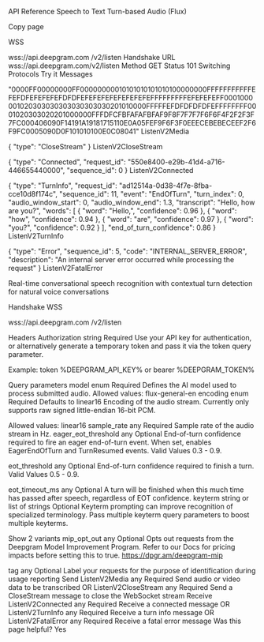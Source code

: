API Reference
Speech to Text
Turn-based Audio (Flux)


Copy page

WSS

wss://api.deepgram.com
/v2/listen
Handshake
URL	wss://api.deepgram.com/v2/listen
Method	GET
Status	101 Switching Protocols
Try it
Messages

"0000FF00000000FF00000000010101010101010100000000FFFFFFFFFFFEFEFDFEFEFEFEFDFDFEFEFEFEFEFEFEFEFEFFFFFFFFFEFEFEFEFF0001000001020303030303030303030201010000FFFFFEFDFDFDFDFEFFFFFFFF0001020303020201000000FFFDFCFBFAFAFBFAF9F8F7F7F7F6F6F4F2F2F3F7FC000406090F14191A19181715110E0A05FEF9F6F3F0EEECEBEBECEEF2F6F9FC0005090D0F101010100E0C08041"
ListenV2Media


{ "type": "CloseStream" }
ListenV2CloseStream


{ "type": "Connected", "request_id": "550e8400-e29b-41d4-a716-446655440000", "sequence_id": 0 }
ListenV2Connected


{ "type": "TurnInfo", "request_id": "ad12514a-0d38-4f7e-8fba-cce10d8f174c", "sequence_id": 11, "event": "EndOfTurn", "turn_index": 0, "audio_window_start": 0, "audio_window_end": 1.3, "transcript": "Hello, how are you?", "words": [ { "word": "Hello,", "confidence": 0.96 }, { "word": "how", "confidence": 0.94 }, { "word": "are", "confidence": 0.97 }, { "word": "you?", "confidence": 0.92 } ], "end_of_turn_confidence": 0.86 }
ListenV2TurnInfo


{ "type": "Error", "sequence_id": 5, "code": "INTERNAL_SERVER_ERROR", "description": "An internal server error occurred while processing the request" }
ListenV2FatalError

Real-time conversational speech recognition with contextual turn detection for natural voice conversations

Handshake
WSS

wss://api.deepgram.com
/v2/listen

Headers
Authorization
string
Required
Use your API key for authentication, or alternatively generate a temporary token and pass it via the token query parameter.

Example: token %DEEPGRAM_API_KEY% or bearer %DEEPGRAM_TOKEN%

Query parameters
model
enum
Required
Defines the AI model used to process submitted audio.
Allowed values:
flux-general-en
encoding
enum
Required
Defaults to linear16
Encoding of the audio stream. Currently only supports raw signed little-endian 16-bit PCM.

Allowed values:
linear16
sample_rate
any
Required
Sample rate of the audio stream in Hz.
eager_eot_threshold
any
Optional
End-of-turn confidence required to fire an eager end-of-turn event. When set, enables EagerEndOfTurn and TurnResumed events. Valid Values 0.3 - 0.9.

eot_threshold
any
Optional
End-of-turn confidence required to finish a turn. Valid Values 0.5 - 0.9.

eot_timeout_ms
any
Optional
A turn will be finished when this much time has passed after speech, regardless of EOT confidence.
keyterm
string or list of strings
Optional
Keyterm prompting can improve recognition of specialized terminology. Pass multiple keyterm query parameters to boost multiple keyterms.

Show 2 variants
mip_opt_out
any
Optional
Opts out requests from the Deepgram Model Improvement Program. Refer to our Docs for pricing impacts before setting this to true. https://dpgr.am/deepgram-mip

tag
any
Optional
Label your requests for the purpose of identification during usage reporting
Send
ListenV2Media
any
Required
Send audio or video data to be transcribed
OR
ListenV2CloseStream
any
Required
Send a CloseStream message to close the WebSocket stream
Receive
ListenV2Connected
any
Required
Receive a connected message
OR
ListenV2TurnInfo
any
Required
Receive a turn info message
OR
ListenV2FatalError
any
Required
Receive a fatal error message
Was this page helpful?
Yes

